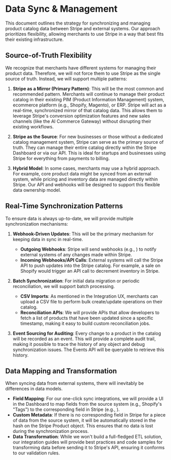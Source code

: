 # Data Sync & Management

This document outlines the strategy for synchronizing and managing product catalog data between Stripe and external systems. Our approach prioritizes flexibility, allowing merchants to use Stripe in a way that best fits their existing infrastructure.

## Source-of-Truth Flexibility

We recognize that merchants have different systems for managing their product data. Therefore, we will not force them to use Stripe as the single source of truth. Instead, we will support multiple patterns:

1.  **Stripe as a Mirror (Primary Pattern)**: This will be the most common and recommended pattern. Merchants will continue to manage their product catalog in their existing PIM (Product Information Management) system, ecommerce platform (e.g., Shopify, Magento), or ERP. Stripe will act as a real-time, synchronized mirror of that catalog data. This allows them to leverage Stripe's conversion optimization features and new sales channels (like the AI Commerce Gateway) without disrupting their existing workflows.

2.  **Stripe as the Source**: For new businesses or those without a dedicated catalog management system, Stripe can serve as the primary source of truth. They can manage their entire catalog directly within the Stripe Dashboard or via our API. This is ideal for startups and businesses using Stripe for everything from payments to billing.

3.  **Hybrid Model**: In some cases, merchants may use a hybrid approach. For example, core product data might be synced from an external system, while pricing and inventory data are managed directly within Stripe. Our API and webhooks will be designed to support this flexible data ownership model.

## Real-Time Synchronization Patterns

To ensure data is always up-to-date, we will provide multiple synchronization mechanisms:

1.  **Webhook-Driven Updates**: This will be the primary mechanism for keeping data in sync in real-time.
    *   **Outgoing Webhooks**: Stripe will send webhooks (e.g., ) to notify external systems of any changes made within Stripe.
    *   **Incoming Webhooks/API Calls**: External systems will call the Stripe API to push updates into the Stripe catalog. For example, a sale on Shopify would trigger an API call to decrement inventory in Stripe.

2.  **Batch Synchronization**: For initial data migration or periodic reconciliation, we will support batch processing.
    *   **CSV Imports**: As mentioned in the Integration UX, merchants can upload a CSV file to perform bulk create/update operations on their catalog.
    *   **Reconciliation APIs**: We will provide APIs that allow developers to fetch a list of products that have been updated since a specific timestamp, making it easy to build custom reconciliation jobs.

3.  **Event Sourcing for Auditing**: Every change to a product in the catalog will be recorded as an event. This will provide a complete audit trail, making it possible to trace the history of any object and debug synchronization issues. The Events API will be queryable to retrieve this history.

## Data Mapping and Transformation

When syncing data from external systems, there will inevitably be differences in data models.

*   **Field Mapping**: For our one-click sync integrations, we will provide a UI in the Dashboard to map fields from the source system (e.g., Shopify's "Tags") to the corresponding field in Stripe (e.g., ).
*   **Custom Metadata**: If there is no corresponding field in Stripe for a piece of data from the source system, it will be automatically stored in the  hash on the Stripe Product object. This ensures that no data is lost during the synchronization process.
*   **Data Transformation**: While we won't build a full-fledged ETL solution, our integration guides will provide best practices and code samples for transforming data before sending it to Stripe's API, ensuring it conforms to our validation rules.

